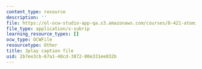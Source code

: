 ```yaml
---
content_type: resource
description: ''
file: https://ol-ocw-studio-app-qa.s3.amazonaws.com/courses/8-421-atomic-and-optical-physics-i-spring-2014/2b7ee3cb67a140cd387200e331ee032b_OIis_b2bSVo.srt
file_type: application/x-subrip
learning_resource_types: []
ocw_type: OCWFile
resourcetype: Other
title: 3play caption file
uid: 2b7ee3cb-67a1-40cd-3872-00e331ee032b
---
```

